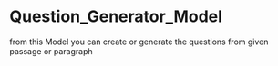 # Question_Generator_Model
from this Model you can create or generate the questions from given passage or paragraph

